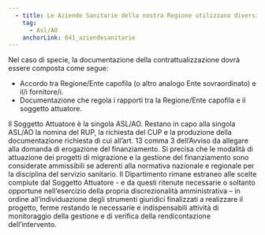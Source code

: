 ```yaml
---
  - title: Le Aziende Sanitarie della nostra Regione utilizzano diversi software centralizzati, utilizzati da tutte le Aziende Sanitarie. Tali software sono disciplinati da un contratto regionale (concetto esteso anche al caso della presenza di una Azienda zero), da un'Agenzia Regionale o Società in-house, ovvero da un Ente del SSR nominato capofila. Come è possibile in tal caso contrattualizzare la migrazione da parte delle aziende?
    tag:
      - Asl/AO
    anchorLink: 041_aziendesanitarie
---
```


Nel caso di specie, la documentazione della contrattualizzazione dovrà essere composta come segue:
- Accordo tra Regione/Ente capofila (o altro analogo Ente sovraordinato) e il/i fornitore/i.
- Documentazione che regola i rapporti tra la Regione/Ente capofila e il soggetto attuatore. 

Il Soggetto Attuatore è la singola ASL/AO.
Restano in capo alla singola ASL/AO la nomina del RUP, la richiesta del CUP e la produzione della documentazione richiesta di cui all’art. 13 comma 3 dell’Avviso da allegare alla domanda di erogazione del finanziamento.
Si precisa che le modalità di attuazione dei progetti di migrazione e la gestione del finanziamento sono considerate ammissibili se aderenti alla normativa nazionale e regionale per la disciplina del servizio sanitario.
Il Dipartimento rimane estraneo alle scelte compiute dal Soggetto Attuatore - e da questi ritenute necessarie o soltanto opportune nell’esercizio della propria discrezionalità amministrativa – in ordine all’individuazione degli strumenti giuridici finalizzati a realizzare il progetto, ferme restando le necessarie e indispensabili attività di monitoraggio della gestione e di verifica della rendicontazione dell’intervento. 
